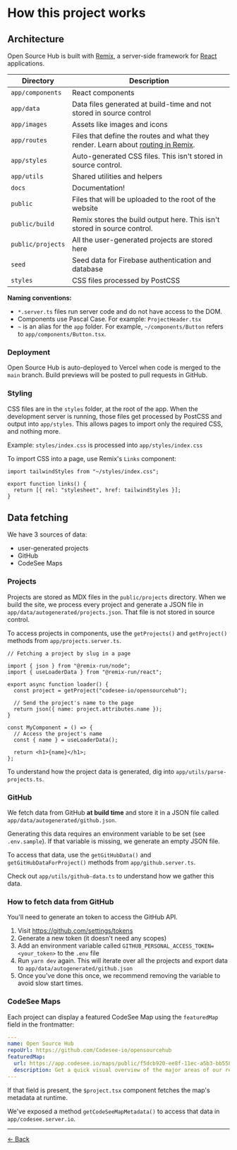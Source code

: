 # How this project works

## Architecture

Open Source Hub is built with [Remix](https://remix.run), a server-side framework for [React](https://reactjs.org/) applications.

| Directory         | Description                                                                                                                     |
| ----------------- | ------------------------------------------------------------------------------------------------------------------------------- |
| `app/components`  | React components                                                                                                                |
| `app/data`        | Data files generated at build-time and not stored in source control                                                             |
| `app/images`      | Assets like images and icons                                                                                                    |
| `app/routes`      | Files that define the routes and what they render. Learn about [routing in Remix](https://remix.run/docs/en/v1/guides/routing). |
| `app/styles`      | Auto-generated CSS files. This isn't stored in source control.                                                                  |
| `app/utils`       | Shared utilities and helpers                                                                                                    |
| `docs`            | Documentation!                                                                                                                  |
| `public`          | Files that will be uploaded to the root of the website                                                                          |
| `public/build`    | Remix stores the build output here. This isn't stored in source control.                                                        |
| `public/projects` | All the user-generated projects are stored here                                                                                 |
| `seed`            | Seed data for Firebase authentication and database                                                                              |
| `styles`          | CSS files processed by PostCSS                                                                                                  |

**Naming conventions:**

- `*.server.ts` files run server code and do not have access to the DOM.
- Components use Pascal Case. For example: `ProjectHeader.tsx`
- `~` is an alias for the `app` folder. For example, `~/components/Button` refers to `app/components/Button.tsx`.

### Deployment

Open Source Hub is auto-deployed to Vercel when code is merged to the `main` branch. Build previews will be posted to pull requests in GitHub.

### Styling

CSS files are in the `styles` folder, at the root of the app. When the development server is running, those files get processed by PostCSS and output into `app/styles`. This allows pages to import only the required CSS, and nothing more.

Example: `styles/index.css` is processed into `app/styles/index.css`

To import CSS into a page, use Remix's `Links` component:

```tsx
import tailwindStyles from "~/styles/index.css";

export function links() {
  return [{ rel: "stylesheet", href: tailwindStyles }];
}
```

## Data fetching

We have 3 sources of data:

- user-generated projects
- GitHub
- CodeSee Maps

### Projects

Projects are stored as MDX files in the `public/projects` directory. When we build the site, we process every project and generate a JSON file in `app/data/autogenerated/projects.json`. That file is not stored in source control.

To access projects in components, use the `getProjects()` and `getProject()` methods from `app/projects.server.ts`.

```tsx
// Fetching a project by slug in a page

import { json } from "@remix-run/node";
import { useLoaderData } from "@remix-run/react";

export async function loader() {
  const project = getProject("codesee-io/opensourcehub");

  // Send the project's name to the page
  return json({ name: project.attributes.name });
}

const MyComponent = () => {
  // Access the project's name
  const { name } = useLoaderData();

  return <h1>{name}</h1>;
};
```

To understand how the project data is generated, dig into `app/utils/parse-projects.ts`.

### GitHub

We fetch data from GitHub **at build time** and store it in a JSON file called `app/data/autogenerated/github.json`.

Generating this data requires an environment variable to be set (see `.env.sample`). If that variable is missing, we generate an empty JSON file.

To access that data, use the `getGitHubData()` and `getGitHubDataForProject()` methods from `app/github.server.ts`.

Check out `app/utils/github-data.ts` to understand how we gather this data.

### How to fetch data from GitHub

You'll need to generate an token to access the GitHub API.

1. Visit https://github.com/settings/tokens
2. Generate a new token (it doesn't need any scopes)
3. Add an environment variable called `GITHUB_PERSONAL_ACCESS_TOKEN=<your_token>` to the `.env` file
4. Run `yarn dev` again. This will iterate over all the projects and export data to `app/data/autogenerated/github.json`
5. Once you've done this once, we recommend removing the variable to avoid slow start times.

### CodeSee Maps

Each project can display a featured CodeSee Map using the `featuredMap` field in the frontmatter:

```yaml
---
name: Open Source Hub
repoUrl: https://github.com/Codesee-io/opensourcehub
featuredMap:
  url: https://app.codesee.io/maps/public/f5dcb920-ee8f-11ec-a5b3-bb55880b8b59
  description: Get a quick visual overview of the major areas of our repo!
---
```

If that field is present, the `$project.tsx` component fetches the map's metadata at runtime.

We've exposed a method `getCodeSeeMapMetadata()` to access that data in `app/codesee.server.io`.

---

[← Back](../README.md)
